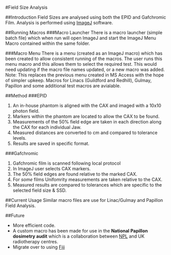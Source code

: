 #Field Size Analysis

##Introduction
Field Sizes are analysed using both the EPID and Gafchromic Film.
Analysis is performed using [ImageJ](http://imagej.nih.gov/ij/) software.

##Running Macros
###Macro Launcher
There is a macro launcher (simple batch file) which when run will open ImageJ and start the ImageJ Menu Macro contained within the same folder.

###Macro Menu
There is a menu (created as an ImageJ macro) which has been created to allow consistent running of the macros.
The user runs this menu macro and this allows them to select the required test.
This would need updating if the macro file names updated, or a new macro was added.
Note: This replaces the previous menu created in MS Access with the hope of simpler upkeep.
Macros for Linacs (Guildford and Redhill), Gulmay, Papillon and some additional test macros are avialable.

##Method
###EPID
1. An in-house phantom is aligned with the CAX and imaged with a 10x10 photon field.
2. Markers within the phantom are located to allow the CAX to be found.
3. Measurements of the 50% field edge are taken in each direction along the CAX for each individual Jaw.
4. Measured distances are converted to cm and compared to tolerance levels.
5. Results are saved in specific format.

###Gafchromic
1. Gafchromic film is scanned following local protocol
2. In ImageJ user selects CAX markers.
3. The 50% field edges are found relative to the marked CAX.
4. For *some* films Unifomrity measurements are taken relative to the CAX.
5. Measured results are compared to tolerances which are specific to the selected field size & SSD.

##Current Usage
Similar macro files are use for Linac/Gulmay and Papillon Field Analysis.

##Future
- More efficient code.
- A custom macro has been made for use in the **National Papillon dosimetry audit** which is a collaboration between [NPL](http://www.npl.co.uk/) and UK radiotherapy centres.
- Migrate over to using [Fiji](http://fiji.sc/Fiji)

